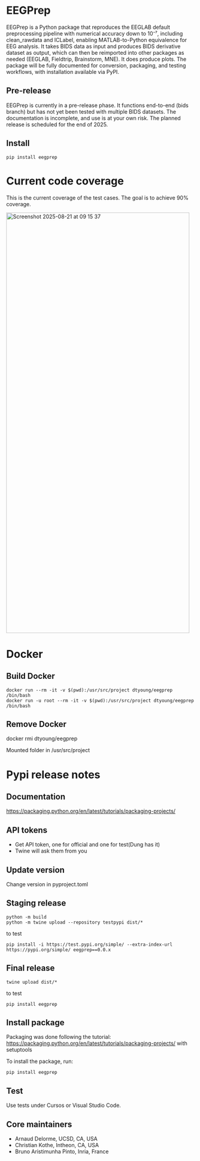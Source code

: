 # EEGPrep

EEGPrep is a Python package that reproduces the EEGLAB default preprocessing pipeline with numerical accuracy down to 10⁻⁷, including clean_rawdata and ICLabel, enabling MATLAB-to-Python equivalence for EEG analysis. It takes BIDS data as input and produces BIDS derivative dataset as output, which can then be reimported into other packages as needed (EEGLAB, Fieldtrip, Brainstorm, MNE). It does produce plots. The package will be fully documented for conversion, packaging, and testing workflows, with installation available via PyPI.

## Pre-release

EEGPrep is currently in a pre-release phase. It functions end-to-end (bids branch) but has not yet been tested with multiple BIDS datasets. The documentation is incomplete, and use is at your own risk. The planned release is scheduled for the end of 2025.

## Install

```
pip install eegprep
```

# Current code coverage

This is the current coverage of the test cases. The goal is to achieve 90% coverage.

<img width="489" height="1119" alt="Screenshot 2025-08-21 at 09 15 37" src="https://github.com/user-attachments/assets/cb958237-16bb-4f57-867b-d2cd393a42a2" />

# Docker

## Build Docker

```
docker run --rm -it -v $(pwd):/usr/src/project dtyoung/eegprep /bin/bash
docker run -u root --rm -it -v $(pwd):/usr/src/project dtyoung/eegprep /bin/bash
```

## Remove Docker

docker rmi dtyoung/eegprep

Mounted folder in /usr/src/project

# Pypi release notes

## Documentation
https://packaging.python.org/en/latest/tutorials/packaging-projects/

## API tokens
- Get API token, one for official and one for test(Dung has it)
- Twine will ask them from you

## Update version

Change version in pyproject.toml

## Staging release
```
python -m build
python -m twine upload --repository testpypi dist/*
```

to test
```
pip install -i https://test.pypi.org/simple/ --extra-index-url https://pypi.org/simple/ eegprep==0.0.x
```

## Final release
```
twine upload dist/*
```

to test

```
pip install eegprep
```

## Install package
Packaging was done following the tutorial: https://packaging.python.org/en/latest/tutorials/packaging-projects/ with setuptools

To install the package, run:
```
pip install eegprep
```

## Test

Use tests under Cursos or Visual Studio Code.

## Core maintainers

- Arnaud Delorme, UCSD, CA, USA
- Christian Kothe, Intheon, CA, USA
- Bruno Aristimunha Pinto, Inria, France
